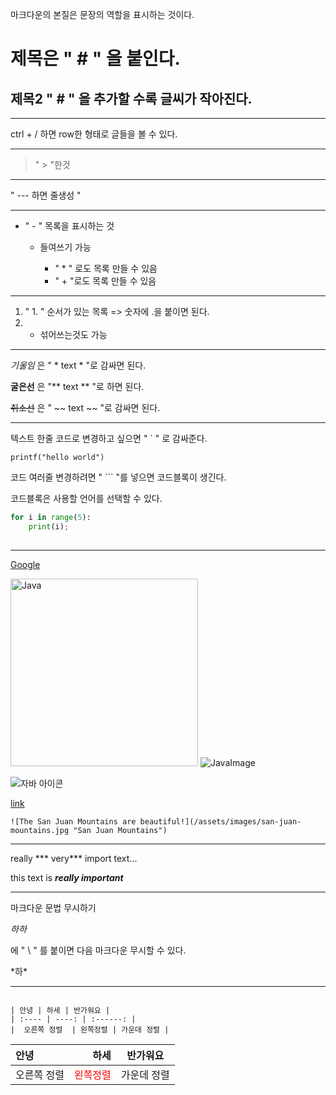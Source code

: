 마크다운의 본질은 문장의 역할을 표시하는 것이다. 

# 제목은 " # " 을 붙인다. 

## 제목2 " # " 을 추가할 수록 글씨가 작아진다. 

---

ctrl + / 하면 row한 형태로 글들을 볼 수 있다. 

---



> " > "한것 

---

   " --- 하면 줄생성 "



---

- " - " 목록을 표시하는 것

  - 들여쓰기 가능 

    * " * " 로도 목록 만들 수 있음

    + " + "로도 목록 만들 수 있음

---

1. " 1. " 순서가 있는 목록 => 숫자에 .을 붙이면 된다. 
2. - 섞어쓰는것도 가능 

---

*기울임*  은 " * text * "로 감싸면 된다. 

**굴은선** 은 "** text ** "로 하면 된다. 

~~취소선~~ 은 " ~~ text ~~ "로 감싸면 된다. 

---

텍스트 한줄 코드로 변경하고 싶으면 " ` " 로 감싸준다. 

`printf("hello world")`

코드 여러줄 변경하려면 " ``` "를 넣으면 코드블록이 생긴다.

코드블록은 사용할 언어를 선택할 수 있다. 

```python
for i in range(5):
	print(i);
	
```

---

[Google](http://google.com, "google link")

<img src="/src.jpg" width="300px" height="300px" title="px(픽셀) 크기 설정" alt="Java">

<img src="C:/Users/82102/Desktop/git특강/Java_img.png" alt="JavaImage">

![자바 아이콘](https://www.example.com/my%20great%20page)

[link](https://www.example.com/my%20great%20page)

```
![The San Juan Mountains are beautiful!](/assets/images/san-juan-mountains.jpg "San Juan Mountains")
```

---

really *** very*** import text...



this text is ***really important***



---

마크다운 문법 무시하기

*하하*

에 "  \  " 를 붙이면 다음 마크다운 무시할 수 있다. 

\*하*

---



```

| 안녕 | 하세 | 반가워요 |
| :---- | ----: | :------: |
|  오른쪽 정렬  | 왼쪽정렬 | 가운데 정렬 |
```





| 안녕 | 하세 | 반가워요 |
| :---- | ----: | :------: |
|  오른쪽 정렬  | <span style="color:red">왼쪽정렬</span> | 가운데 정렬 |



